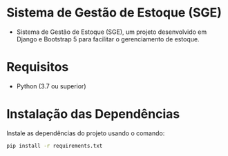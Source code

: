 # Sistema de Gestão de Estoque (SGE)

- Sistema de Gestão de Estoque (SGE), um projeto desenvolvido em Django e Bootstrap 5 para facilitar o gerenciamento de estoque. 


# Requisitos

- Python (3.7 ou superior)


# Instalação das Dependências

Instale as dependências do projeto usando o comando:

``` bash
pip install -r requirements.txt

```




